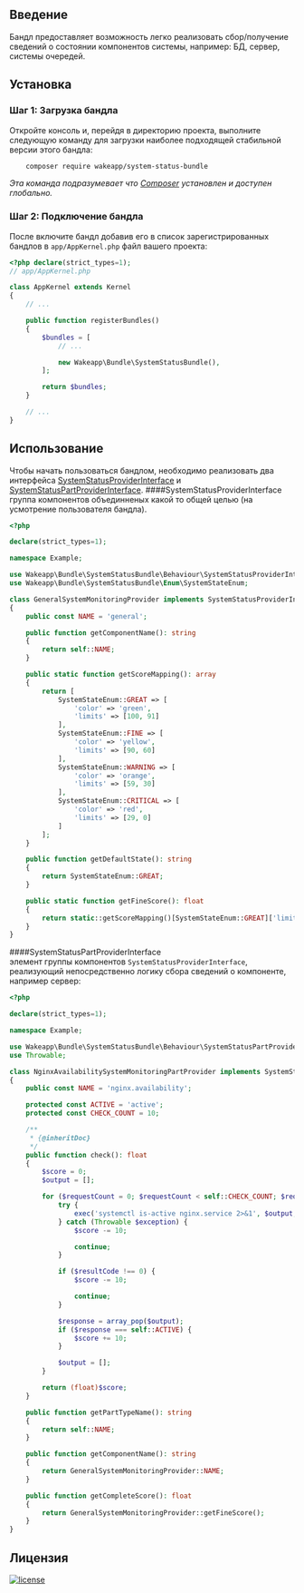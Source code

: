 Введение
--------

Бандл предоставляет возможность легко реализовать сбор/получение сведений о состоянии компонентов системы, например: БД, сервер, системы очередей.

Установка
---------

### Шаг 1: Загрузка бандла

Откройте консоль и, перейдя в директорию проекта, выполните следующую команду для загрузки наиболее подходящей
стабильной версии этого бандла:

```bash
    composer require wakeapp/system-status-bundle
```
*Эта команда подразумевает что [Composer](https://getcomposer.org) установлен и доступен глобально.*

### Шаг 2: Подключение бандла

После включите бандл добавив его в список зарегистрированных бандлов в `app/AppKernel.php` файл вашего проекта:

```php
<?php declare(strict_types=1);
// app/AppKernel.php

class AppKernel extends Kernel
{
    // ...

    public function registerBundles()
    {
        $bundles = [
            // ...

            new Wakeapp\Bundle\SystemStatusBundle(),
        ];

        return $bundles;
    }

    // ...
}
```

Использование
-------------

Чтобы начать пользоваться бандлом, необходимо реализовать два интерфейса [SystemStatusProviderInterface](./Behaviour/SystemStatusProviderInterface) и [SystemStatusPartProviderInterface](./Behaviour/SystemStatusPartProviderInterface). 
####SystemStatusProviderInterface 
группа компонентов объединненых какой то общей целью (на усмотрение пользователя бандла).
```php
<?php

declare(strict_types=1);

namespace Example;

use Wakeapp\Bundle\SystemStatusBundle\Behaviour\SystemStatusProviderInterface;
use Wakeapp\Bundle\SystemStatusBundle\Enum\SystemStateEnum;

class GeneralSystemMonitoringProvider implements SystemStatusProviderInterface
{
    public const NAME = 'general';

    public function getComponentName(): string
    {
        return self::NAME;
    }

    public static function getScoreMapping(): array
    {
        return [
            SystemStateEnum::GREAT => [
                'color' => 'green',
                'limits' => [100, 91]
            ],
            SystemStateEnum::FINE => [
                'color' => 'yellow',
                'limits' => [90, 60]
            ],
            SystemStateEnum::WARNING => [
                'color' => 'orange',
                'limits' => [59, 30]
            ],
            SystemStateEnum::CRITICAL => [
                'color' => 'red',
                'limits' => [29, 0]
            ]
        ];
    }

    public function getDefaultState(): string
    {
        return SystemStateEnum::GREAT;
    }

    public static function getFineScore(): float
    {
        return static::getScoreMapping()[SystemStateEnum::GREAT]['limits'][0];
    }
}
```
####SystemStatusPartProviderInterface  
элемент группы компонентов `SystemStatusProviderInterface`, реализующий непосредственно логику сбора сведений о компоненте, например сервер:
```php
<?php

declare(strict_types=1);

namespace Example;

use Wakeapp\Bundle\SystemStatusBundle\Behaviour\SystemStatusPartProviderInterface;
use Throwable;

class NginxAvailabilitySystemMonitoringPartProvider implements SystemStatusPartProviderInterface
{
    public const NAME = 'nginx.availability';

    protected const ACTIVE = 'active';
    protected const CHECK_COUNT = 10;

    /**
     * {@inheritDoc}
     */
    public function check(): float
    {
        $score = 0;
        $output = [];

        for ($requestCount = 0; $requestCount < self::CHECK_COUNT; $requestCount++) {
            try {
                exec('systemctl is-active nginx.service 2>&1', $output, $resultCode);
            } catch (Throwable $exception) {
                $score -= 10;

                continue;
            }

            if ($resultCode !== 0) {
                $score -= 10;

                continue;
            }

            $response = array_pop($output);
            if ($response === self::ACTIVE) {
                $score += 10;
            }

            $output = [];
        }

        return (float)$score;
    }

    public function getPartTypeName(): string
    {
        return self::NAME;
    }

    public function getComponentName(): string
    {
        return GeneralSystemMonitoringProvider::NAME;
    }

    public function getCompleteScore(): float
    {
        return GeneralSystemMonitoringProvider::getFineScore();
    }
}
```

Лицензия
--------

[![license](https://img.shields.io/badge/License-MIT-green.svg?style=flat-square)](./LICENSE)